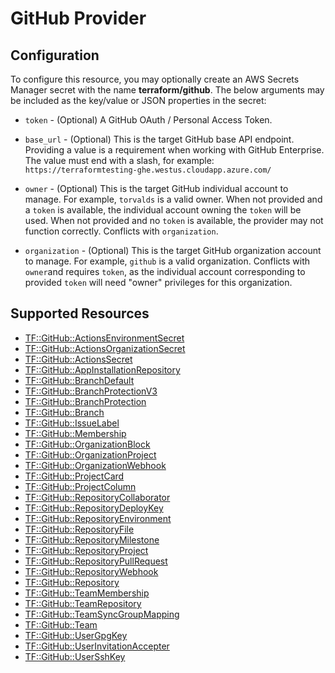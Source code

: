 # GitHub Provider

## Configuration

To configure this resource, you may optionally create an AWS Secrets Manager secret with the name **terraform/github**. The below arguments may be included as the key/value or JSON properties in the secret:

* `token` - (Optional) A GitHub OAuth / Personal Access Token.

* `base_url` - (Optional) This is the target GitHub base API endpoint. Providing a value is a requirement when working with GitHub Enterprise.  The value must end with a slash, for example: `https://terraformtesting-ghe.westus.cloudapp.azure.com/`

* `owner` - (Optional) This is the target GitHub individual account to manage. For example, `torvalds` is a valid owner. When not provided and a `token` is available, the individual account owning the `token` will be used. When not provided and no `token` is available, the provider may not function correctly. Conflicts with `organization`.

* `organization` - (Optional) This is the target GitHub organization account to manage. For example, `github` is a valid organization. Conflicts with `owner`and requires `token`, as the individual account corresponding to provided `token` will need "owner" privileges for this organization.


## Supported Resources

* [TF::GitHub::ActionsEnvironmentSecret](../resources/github/TF-GitHub-ActionsEnvironmentSecret/docs/README.md)
* [TF::GitHub::ActionsOrganizationSecret](../resources/github/TF-GitHub-ActionsOrganizationSecret/docs/README.md)
* [TF::GitHub::ActionsSecret](../resources/github/TF-GitHub-ActionsSecret/docs/README.md)
* [TF::GitHub::AppInstallationRepository](../resources/github/TF-GitHub-AppInstallationRepository/docs/README.md)
* [TF::GitHub::BranchDefault](../resources/github/TF-GitHub-BranchDefault/docs/README.md)
* [TF::GitHub::BranchProtectionV3](../resources/github/TF-GitHub-BranchProtectionV3/docs/README.md)
* [TF::GitHub::BranchProtection](../resources/github/TF-GitHub-BranchProtection/docs/README.md)
* [TF::GitHub::Branch](../resources/github/TF-GitHub-Branch/docs/README.md)
* [TF::GitHub::IssueLabel](../resources/github/TF-GitHub-IssueLabel/docs/README.md)
* [TF::GitHub::Membership](../resources/github/TF-GitHub-Membership/docs/README.md)
* [TF::GitHub::OrganizationBlock](../resources/github/TF-GitHub-OrganizationBlock/docs/README.md)
* [TF::GitHub::OrganizationProject](../resources/github/TF-GitHub-OrganizationProject/docs/README.md)
* [TF::GitHub::OrganizationWebhook](../resources/github/TF-GitHub-OrganizationWebhook/docs/README.md)
* [TF::GitHub::ProjectCard](../resources/github/TF-GitHub-ProjectCard/docs/README.md)
* [TF::GitHub::ProjectColumn](../resources/github/TF-GitHub-ProjectColumn/docs/README.md)
* [TF::GitHub::RepositoryCollaborator](../resources/github/TF-GitHub-RepositoryCollaborator/docs/README.md)
* [TF::GitHub::RepositoryDeployKey](../resources/github/TF-GitHub-RepositoryDeployKey/docs/README.md)
* [TF::GitHub::RepositoryEnvironment](../resources/github/TF-GitHub-RepositoryEnvironment/docs/README.md)
* [TF::GitHub::RepositoryFile](../resources/github/TF-GitHub-RepositoryFile/docs/README.md)
* [TF::GitHub::RepositoryMilestone](../resources/github/TF-GitHub-RepositoryMilestone/docs/README.md)
* [TF::GitHub::RepositoryProject](../resources/github/TF-GitHub-RepositoryProject/docs/README.md)
* [TF::GitHub::RepositoryPullRequest](../resources/github/TF-GitHub-RepositoryPullRequest/docs/README.md)
* [TF::GitHub::RepositoryWebhook](../resources/github/TF-GitHub-RepositoryWebhook/docs/README.md)
* [TF::GitHub::Repository](../resources/github/TF-GitHub-Repository/docs/README.md)
* [TF::GitHub::TeamMembership](../resources/github/TF-GitHub-TeamMembership/docs/README.md)
* [TF::GitHub::TeamRepository](../resources/github/TF-GitHub-TeamRepository/docs/README.md)
* [TF::GitHub::TeamSyncGroupMapping](../resources/github/TF-GitHub-TeamSyncGroupMapping/docs/README.md)
* [TF::GitHub::Team](../resources/github/TF-GitHub-Team/docs/README.md)
* [TF::GitHub::UserGpgKey](../resources/github/TF-GitHub-UserGpgKey/docs/README.md)
* [TF::GitHub::UserInvitationAccepter](../resources/github/TF-GitHub-UserInvitationAccepter/docs/README.md)
* [TF::GitHub::UserSshKey](../resources/github/TF-GitHub-UserSshKey/docs/README.md)